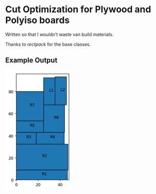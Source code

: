 # Cut Optimization for Plywood and Polyiso boards

Written so that I wouldn't waste van build materials.

Thanks to *rectpack* for the base classes.

## Example Output
![Van Board](https://github.com/a-rosenberg/cut-optimization/blob/master/boards/van/board_1.png)
